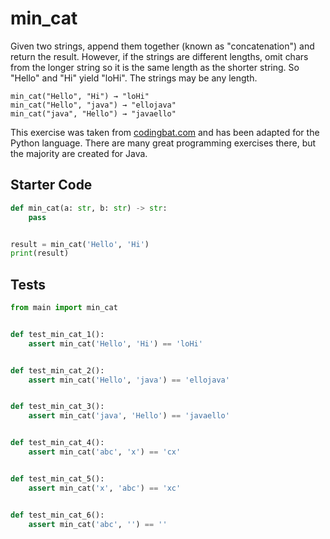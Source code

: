 # min_cat





Given two strings, append them together (known as "concatenation") and return the result. However, if the strings are different lengths, omit chars from the longer string so it is the same length as the shorter string. So "Hello" and "Hi" yield "loHi". The strings may be any length.

```
min_cat("Hello", "Hi") → "loHi"
min_cat("Hello", "java") → "ellojava"
min_cat("java", "Hello") → "javaello"
```

This exercise was taken from [codingbat.com](https://codingbat.com/prob/p105745) and has been adapted for the Python language. There are many great programming exercises there, but the majority are created for Java.

## Starter Code
```python
def min_cat(a: str, b: str) -> str:
    pass


result = min_cat('Hello', 'Hi')
print(result)
```

## Tests
```python
from main import min_cat


def test_min_cat_1():
    assert min_cat('Hello', 'Hi') == 'loHi'


def test_min_cat_2():
    assert min_cat('Hello', 'java') == 'ellojava'


def test_min_cat_3():
    assert min_cat('java', 'Hello') == 'javaello'


def test_min_cat_4():
    assert min_cat('abc', 'x') == 'cx'


def test_min_cat_5():
    assert min_cat('x', 'abc') == 'xc'


def test_min_cat_6():
    assert min_cat('abc', '') == ''
```
